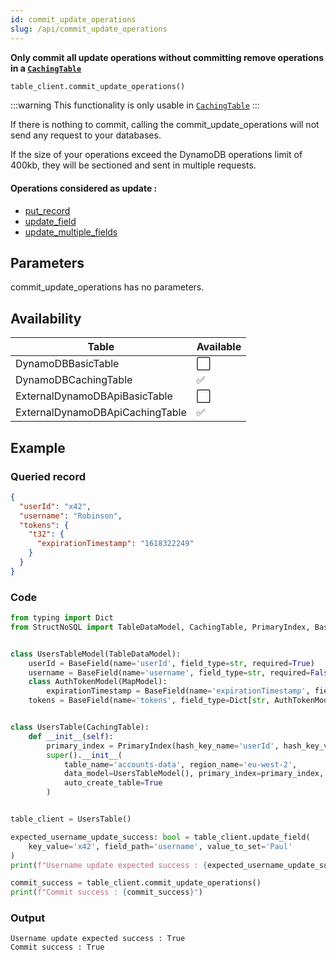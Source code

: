 ```yaml
---
id: commit_update_operations
slug: /api/commit_update_operations
---
```


**Only commit all update operations without committing remove operations in a [```CachingTable```](../caching_table/introduction.md)**

```python
table_client.commit_update_operations()
```

:::warning This functionality is only usable in [```CachingTable```](../caching_table/introduction.md) 
:::


If there is nothing to commit, calling the commit_update_operations will not send any request to your databases.

If the size of your operations exceed the DynamoDB operations limit of 400kb, they will be sectioned and sent in 
multiple requests.

#### Operations considered as update :
- [put_record](../api/put_record.md)
- [update_field](../api/update_field.md)
- [update_multiple_fields](../api/update_multiple_fields.md)

## Parameters

commit_update_operations has no parameters.

## Availability

| Table | Available |
| ----- | :-------- |
| DynamoDBBasicTable | ⬜
| DynamoDBCachingTable | ✅
| ExternalDynamoDBApiBasicTable | ⬜
| ExternalDynamoDBApiCachingTable | ✅

## Example


### Queried record
```json
{
  "userId": "x42",
  "username": "Robinson",
  "tokens": {
    "t32": {
      "expirationTimestamp": "1618322249"
    }
  }
}
```

### Code
```python
from typing import Dict
from StructNoSQL import TableDataModel, CachingTable, PrimaryIndex, BaseField, MapModel


class UsersTableModel(TableDataModel):
    userId = BaseField(name='userId', field_type=str, required=True)
    username = BaseField(name='username', field_type=str, required=False)
    class AuthTokenModel(MapModel):
        expirationTimestamp = BaseField(name='expirationTimestamp', field_type=int, required=True)
    tokens = BaseField(name='tokens', field_type=Dict[str, AuthTokenModel], key_name='tokenId', required=False)


class UsersTable(CachingTable):
    def __init__(self):
        primary_index = PrimaryIndex(hash_key_name='userId', hash_key_variable_python_type=str)
        super().__init__(
            table_name='accounts-data', region_name='eu-west-2',
            data_model=UsersTableModel(), primary_index=primary_index,
            auto_create_table=True
        )


table_client = UsersTable()

expected_username_update_success: bool = table_client.update_field(
    key_value='x42', field_path='username', value_to_set='Paul'
)
print(f"Username update expected success : {expected_username_update_success}")

commit_success = table_client.commit_update_operations()
print(f"Commit success : {commit_success}")

```

### Output
```
Username update expected success : True
Commit success : True
```
        